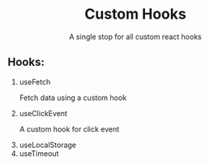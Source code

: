 <div align="center">
  <h1>Custom Hooks</h1>
  <p>A single stop for all custom react hooks</p>
</div>

<h2>Hooks:</h2>
<ol>
  <li>useFetch</li>
  <p>Fetch data using a custom hook</p>
  <li>useClickEvent</li>
  <p>A custom hook for click event</p>
  <li>useLocalStorage</li>
  <li>useTimeout</li>
</ol>